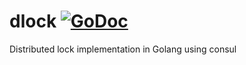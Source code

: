 # dlock [![GoDoc](https://godoc.org/github.com/sameervitian/dlock?status.svg)](https://godoc.org/github.com/sameervitian/dlock)
Distributed lock implementation in Golang using consul 
